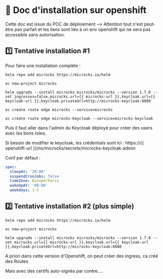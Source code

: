 # :rocket: Doc d'installation sur openshift

Cette doc est issue du POC de déploiement --> Attention tout n'est peut-être pas parfait et les liens sont liés à un env openshift qui ne sera pas accessible sans autorisation.


## :one: Tentative installation #1

Pour faire une installation complète :
```shell
helm repo add microcks https://microcks.io/helm

oc new-project microcks

helm upgrade --install microcks microcks/microcks --version 1.7.0 --set ingresses=false,microcks.url={{ microcks-url }},keycloak.url={{ keycloak-url }},keycloak.privateUrl=http://microcks-keycloak:8080

oc create route edge microcks --service=microcks

oc create route edge microcks-keycloak --service=microcks-keycloak
```

Puis il faut aller dans l'admin du Keycloak déployé pour créer des users avec les bons roles.

Si besoin de modifier le keycloak, les crédentials sont ici : https://{{ openshift-url }}/ns/microcks/secrets/microcks-keycloak-admin 

Conf par défaut :
```yaml
spec:
  sleepAt: '20:00'
  suspendCronJobs: false
  timeZone: Europe/Paris
  wakeUpAt: '08:00'
  weekdays: 1-5
```


## :two: Tentative installation #2 (plus simple)

```shell
helm repo add microcks https://microcks.io/helm

oc new-project microcks

helm upgrade --install microcks microcks/microcks --version 1.7.0 --set microcks.url={{ microcks-url }},keycloak.url={{ keycloak-url }},keycloak.privateUrl=http://microcks-keycloak:8080
```

A priori dans cette version d'Openshift, on peut créer des ingress, ca créé des Routes

Mais avec des certifs auto-signés par contre....

